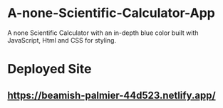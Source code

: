# A-none-Scientific-Calculator-App
A none Scientific Calculator with an in-depth blue color built with JavaScript, Html and CSS for styling.

# Deployed Site
## https://beamish-palmier-44d523.netlify.app/
